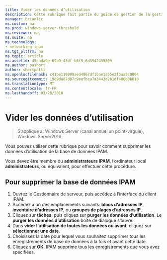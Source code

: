 ```yaml
---
title: Vider les données d’utilisation
description: Cette rubrique fait partie du guide de gestion de la gestion des adresses IP (IPAM) dans Windows Server2016.
manager: brianlic
ms.custom: na
ms.prod: windows-server-threshold
ms.reviewer: na
ms.suite: na
ms.technology:
- networking-ipam
ms.tgt_pltfrm: na
ms.topic: article
ms.assetid: 45cada9e-69b9-43df-b6f5-6d3942435809
ms.author: pashort
author: shortpatti
ms.openlocfilehash: c41be119099aed4867df1bae1a55e2fbaa5c9064
ms.sourcegitcommit: 19d9da87d87c9eefbca7a3443d2b1df486b0b010
ms.translationtype: MT
ms.contentlocale: fr-FR
ms.lasthandoff: 03/28/2018
---
```

# <a name="purge-utilization-data"></a>Vider les données d’utilisation

>S’applique à: Windows Server (canal annuel un point-virgule), Windows Server2016

Vous pouvez utiliser cette rubrique pour savoir comment supprimer les données d’utilisation de la base de données IPAM.  

Vous devez être membre du **administrateurs IPAM**, l’ordinateur local **administrateurs**, ou équivalent, pour effectuer cette procédure.

## <a name="to-purge-the-ipam-database"></a>Pour supprimer la base de données IPAM  
1. Ouvrez le Gestionnaire de serveur, puis accédez à l’interface du client IPAM.
2. Accédez à un des emplacements suivants: **blocs d’adresses IP**, **inventaire d’adresses IP**, ou **groupes de plages d’adresses IP**.  
3. Cliquez sur **tâches**, puis cliquez sur **purger les données d’utilisation**. Le **purger les données d’utilisation** boîte de dialogue s’ouvre.
4. Dans **vider l’utilisation de toutes les données ou avant**, cliquez sur **sélectionner une date**.
5. Choisissez la date pour lequel vous souhaitez supprimer tous les enregistrements de base de données à la fois et avant cette date.
6. Cliquez sur **OK**. IPAM supprime tous les enregistrements que vous avez spécifiées.
